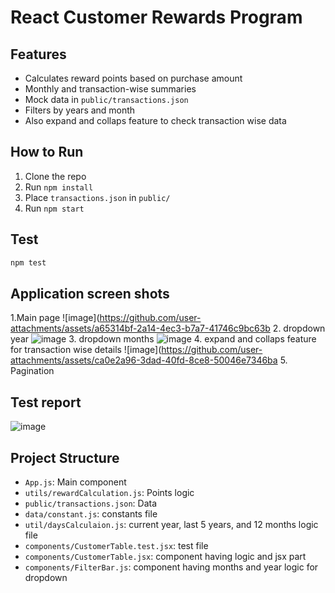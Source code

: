 # React Customer Rewards Program

## Features

- Calculates reward points based on purchase amount
- Monthly and transaction-wise summaries
- Mock data in `public/transactions.json`
- Filters by years and month
- Also expand and collaps feature to check transaction wise data

## How to Run

1. Clone the repo
2. Run `npm install`
3. Place `transactions.json` in `public/`
4. Run `npm start`

## Test

```bash
npm test
```
## Application screen shots
1.Main page ![image](https://github.com/user-attachments/assets/a65314bf-2a14-4ec3-b7a7-41746c9bc63b
2. dropdown year ![image](https://github.com/user-attachments/assets/5a02b818-af9f-4cec-885f-20abb33ce6c2)
3. dropdown months ![image](https://github.com/user-attachments/assets/e1b9c2ba-4ff0-440d-bb7f-dfe553966a13)
4. expand and collaps feature for transaction wise details ![image](https://github.com/user-attachments/assets/ca0e2a96-3dad-40fd-8ce8-50046e7346ba
5. Pagination 




## Test report
![image](https://github.com/user-attachments/assets/b67199b0-55e6-4d29-8263-095995dd75f6)

## Project Structure

- `App.js`: Main component
- `utils/rewardCalculation.js`: Points logic
- `public/transactions.json`: Data
- `data/constant.js`: constants file
- `util/daysCalculaion.js`: current year, last 5 years, and 12 months logic file
- `components/CustomerTable.test.jsx`: test file
- `components/CustomerTable.jsx`: component having logic and jsx part
- `components/FilterBar.js`: component having months and year logic for dropdown
